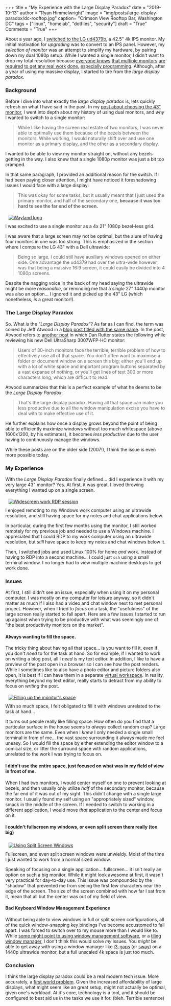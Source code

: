 +++
title  = "My Experience with the Large Display Paradox"
date   = "2019-10-13"
author = "Ryan Himmelwright"
image  = "img/posts/large-display-paradox/dc-rooftop.jpg"
caption= "Crimson View Rooftop Bar, Washington DC"
tags   = ["linux", "homelab", "dotfiles", "security"]
draft  = "True"
Comments = "True"
+++

About a year ago, I [switched to the LG ud4379b](/post/new-lgud4379b/), a 42.5"
4k IPS monitor. My initial motivation for *upgrading* was to convert to an IPS
panel. However, my *selection of monitor* was an attempt to simplify my
hardware, by pairing down my dual 1080p setup. While I wanted a single monitor,
I didn't want to drop my total resolution because [everyone
knows](https://www.pcmag.com/feature/336710/13-eye-popping-home-office-setups/10)
[that multiple
monitors](https://www.techradar.com/news/5-reasons-you-need-dual-monitors-in-2017)
[are
required](https://www.lifewire.com/boost-productivity-with-a-second-monitor-2377817)
[to get any real
work](https://www.business.com/articles/increasing-productivity-how-dual-monitors-can-save-you-time-and-money/)
[done,](https://www.howtogeek.com/174452/beginner-geek-how-to-use-multiple-monitors-to-be-more-productive/)
[especially programming](https://www.entrepreneur.com/article/322640).
Although, after a year of using my massive display, I started to tire from the
*large display paradox*.

<!--more-->

### Background

Before I dive into what exactly the *large display paradox* is, lets quickly
refresh on what I have said in the past. In my [post about choosing the 43"
monitor](/post/new-lgud4379b/), I went into depth about my history of using dual
monitors, and *why* I wanted to switch to a single monitor:

>While I like having the screen real estate of two monitors, I was never able to optimally use them because of the bezels between the monitors. While working, I would naturally shift over and use one monitor as a primary display, and the other as a secondary display.

I wanted to be able to view my monitor straight on, without any
bezels getting in the way. I also knew that a single 1080p monitor was just a
bit too cramped.

In that same paragraph, I provided an additional reason for the switch. If I
had been paying closer attention, I might have noticed it
foreshadowing issues I would face with a large display:

>This was okay for some tasks, but it usually meant that I just used the primary monitor, and half of the secondary one, __because it was too hard to see the far end of the screen.__


<a href="/img/posts/large-display-paradox/4-monitors.jpg">
<img alt="Wayland logo" src="/img/posts/large-display-paradox/4-monitors.jpg" style="max-width: 100%; padding: 5px 15px 10px 10px"/></a>
<div class="caption">I was excited to use a single monitor as a 4x 21" 1080p bezel-less
grid.</div>

I was aware that a large screen may not be optimal, but the alure of having
four monitors in one was too strong. This is emphasized in the section where I
compare the LG 43" with a Dell ultrawide:

>Being so large, I could still have auxiliary windows opened on either side. One advantage the ud4379 had over the ultra-wide however, was that being a massive 16:9 screen, it could easily be divided into 4 1080p screens.

Despite the nagging voice in the back of my head saying the ultrawide might be
more *reasonable*, or reminding me that a *single* 27" 1440p monitor was also an
option... I ignored it and picked up the 43" LG (which nonetheless, *is* a great
monitor!).


### The Large Display Paradox

So. What *is* the *"Large Display Paradox"*? As far as I can find, the term was
coined by Jeff Atwood in a [blog post titled with the same
name](https://blog.codinghorror.com/the-large-display-paradox/). In the post,
Atwood refers to [another post](http://www.dansdata.com/3007wfp-hc.htm) in
which Dan Rutter states the following while reviewing his new Dell UltraSharp
3007WFP-HC monitor:

>Users of 30-inch monitors face the terrible, terrible problem of how to
effectively use all of that space. You don't often want to maximise a folder or
document window on a screen this big; either you'll end up with a lot of white
space and important program buttons separated by a vast expanse of nothing, or
you'll get lines of text 300 or more characters long, which are difficult to
read.


Atwood summarizes that this is a perfect example of what he deems to be the
*Large Display Paradox*:

>That's the large display paradox. Having all that space can make you less
productive due to all the window manipulation excise you have to deal with to
make effective use of it.

He further explains how once a display grows beyond the point of being able to
efficiently maximize windows without too much whitespace (above 1600x1200, by
his estimates), it becomes *less productive* due to the user having to
continuously manage the windows.

While these posts are on the older side (2007!), I think the issue is even more
possible today.

### My Experience

With the *Large Display Paradox* finally defined... did I experience it with my
very large 43" monitor? Yes. At first, it was great. I loved throwing
everything I wanted up on a single screen.

<a href="/img/posts/large-display-paradox/work-widescreen.jpg">
<img alt="Widescreen work RDP session" src="/img/posts/large-display-paradox/work-widescreen.jpg" style="max-width: 100%; padding: 5px 15px 10px 10px"/></a>
<div class="caption">I enjoyed remoting to my Windows work computer using an ultrawide
resolution, and still having space for my notes and chat applications below.</div>

In particular, during the first few months using the monitor, I still worked
remotely for my previous job and needed to use a Windows machine. I appreciated
that I could RDP to my work computer using an ultrawide resolution, but *still*
have space to keep my notes and chat windows below it.

Then, I switched jobs and used Linux 100% for home *and* work. Instead of
having to RDP into a second machine... I could just `ssh` using a small
terminal window. I no longer had to view multiple machine desktops to get work
done.

### Issues

At first, I still didn't see an issue, especially when using it on my personal
computer. I was mostly on my computer for leisure anyway, so it didn't matter
as much if I also had a video and chat window next to met personal project.
However, when I tried to *focus* on a task, the "usefulness" of the large
screen really started to fall apart. Here are a few issues I started to run up
against when trying to be productive with what was seemingly one of "the best
productivity monitors on the market".

#### Always wanting to fill the space.

The tricky thing about having all that space... is you want to fill it, even if
you don't *need* to for the task at hand. So for example, if I wanted to work
on writing a blog post, all I *need* is my text editor. In addition, I like to
have a preview of the post open in a browser so I can see how the post renders.
While I sometimes like to also have a photo editor and picture folders also
open, it is best if I can have them in a separate [virtual
workspace](https://en.wikipedia.org/wiki/Virtual_workplace). In reality,
everything beyond my text editor, really starts to detract from my ability to
focus on *writing* the post.

<a href="/img/posts/large-display-paradox/filling-space.jpg">
<img alt="Filling up the monitor's space" src="/img/posts/large-display-paradox/filling-space.jpg" style="max-width: 100%; padding: 5px 15px 10px 10px"/></a>
<div class="caption">With so much space, I felt obligated to fill it with
windows unrelated to the task at hand...</div>

It turns out people really like filling space. How often do you find that a
particular surface in the house seems to *always* collect random crap? Large
monitors are the same. Even when I *knew* I only needed a single small terminal
in from of me... the vast space surrounding it always made me feel uneasy. So I
would fill the space by either extending the editor window to a comical size,
or litter the surround space with random applications, unrelated to the work I
was trying to focus on.

#### I didn't use the entire space, just focused on what was in my field of view in front of me.

When I had two monitors, I would center myself on one to prevent looking at
bezels, and then usually only utilize *half* of the secondary monitor, because
the far end of it was out of my sight. This didn't change with a single large
monitor. I usually found my self using an "appropriately sized" window, smack
in the middle of the screen. If I needed to switch to working in a different
application, I would move *that* application to the center and focus on it.

#### I couldn't fullscreen my windows, or even split screen them really (too big)

<a href="/img/posts/large-display-paradox/split-screen.png">
<img alt="Using Split Screen Windows" src="/img/posts/large-display-paradox/split-screen.png" style="max-width: 100%; padding: 5px 15px 10px 10px"/></a>
<div class="caption">Fullscreen, and even split screen windows were unwieldy.
Moist of the time I just wanted to work from a normal sized window.</div>

Speaking of focusing on a single application... fullscreen... it isn't really
an option on such a big monitor. While it might look awesome at first, it
wasn't very practical for day-to-day use. This issue was compounded by the
"shadow" that prevented me from seeing the first few characters near the edge
of the screen. The size of the screen combined with how far I sat from it, mean
that all but the center was out of my field of view.

#### Bad Keyboard Window Management Experience

Without being able to view windows in full or split screen configurations, all
of the quick window-snapping key bindings I've become accustomed to fall apart.
I was forced to switch over to my mouse more than I would like to. While [some
might point to using window management
software](https://www.youtube.com/watch?v=DuIK-NuN3aY), or a [tiling window
manager](https://jonblack.me/large-display-paradox-resolved/), I don't think
this would solve *my* issues. You *might* be able to get away with using a
window manager like [i3-gaps](https://github.com/Airblader/i3) (or
[sway](https://github.com/swaywm/sway)) on a 1440p ultrawide monitor, but a
full unscaled 4k space is just too much.



### Conclusion
I think the large display paradox could be a real modern tech issue. More
accurately, a [first world
problem](https://en.wikipedia.org/wiki/First_World_problem). Given the
increased affordability of large displays, what might seem like an great setup,
might not actually be optimal, given one's workload. At it's core, technology
is a tool, and it should be configured to best aid us in the tasks we use it
for. (bleh. Terrible sentence)
